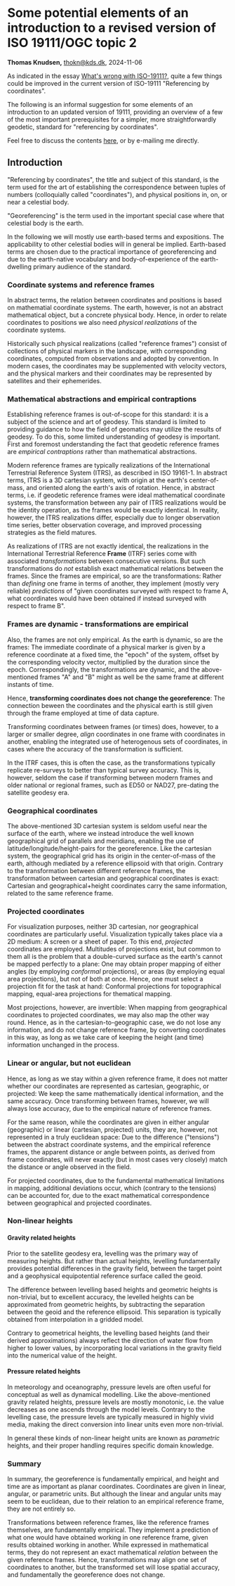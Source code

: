 <!-- markdownlint-disable MD013 -->

# Some potential elements of an introduction to a revised version of ISO 19111/OGC topic 2

**Thomas Knudsen,** <thokn@kds.dk>, 2024-11-06

As indicated in the essay [What's wrong with ISO-19111?](https://github.com/busstoptaktik/geodesy/blob/main/ruminations/010-rumination.md), quite a few things could be improved in the current version of ISO-19111 "Referencing by coordinates".

The following is an informal suggestion for some elements of an introduction to an updated version of 19111, providing an overview of a few of the most important prerequisites for a simpler, more straightforwardly geodetic, standard for "referencing by coordinates".

Feel free to discuss the contents [here](https://github.com/busstoptaktik/geodesy/discussions/116), or by e-mailing me directly.

## Introduction

"Referencing by coordinates", the title and subject of this standard, is the term used for the art of establishing the correspondence between tuples of numbers (colloquially called "coordinates"), and physical positions in, on, or near a celestial body.

"Georeferencing" is the term used in the important special case where that celestial body is the earth.

In the following we will mostly use earth-based terms and expositions. The applicability to other celestial bodies will in general be implied. Earth-based terms are chosen due to the practical importance of georeferencing and due to the earth-native vocabulary and body-of-experience of the earth-dwelling primary audience of the standard.

### Coordinate systems and reference frames

In abstract terms, the relation between coordinates and positions is based on mathematial coordinate systems. The earth, however, is not an abstract mathematical object, but a concrete physical body. Hence, in order to relate coordinates to positions we also need *physical realizations* of the coordinate systems.

Historically such physical realizations (called "reference frames") consist of collections of physical markers in the landscape, with corresponding coordinates, computed from observations and adopted by convention. In modern cases, the coordinates may be supplemented with velocity vectors, and the physical markers and their coordinates may be represented by satellites and their ephemerides.

### Mathematical abstractions and empirical contraptions

Establishing reference frames is out-of-scope for this standard: it is a subject of the science and art of geodesy. This standard is limited to providing guidance to how the field of geomatics may utilize the results of geodesy. To do this, some limited understanding of geodesy is important. First and foremost understanding the fact that geodetic reference frames are *empirical contraptions* rather than mathematical abstractions.

Modern reference frames are typically realizations of the International Terrestrial Reference System (ITRS), as described in ISO 19161-1. In abstract terms, ITRS is a 3D cartesian system, with origin at the earth's center-of-mass, and oriented along the earth's axis of rotation. Hence, in abstract terms, i.e. if geodetic reference frames were ideal mathematical coordinate systems, the transformation between any pair of ITRS realizations would be the identity operation, as the frames would be exactly identical. In reality, however, the ITRS realizations differ, especially due to longer observation time series, better observation coverage, and improved processing strategies as the field matures.

As realizations of ITRS are not exactly identical, the realizations in the International Terrestrial Reference **Frame** (ITRF) series come with associated *transformations* between consecutive versions. But such transformations do *not* establish exact mathematical relations between the frames. Since the frames are empirical, so are the transformations: Rather than *defining* one frame in terms of another, they implement (mostly very reliable) *predictions* of "given coordinates surveyed with respect to frame A, what coordinates would have been obtained if instead surveyed with respect to frame B".

### Frames are dynamic - transformations are empirical

Also, the frames are not only empirical. As the earth is dynamic, so are the frames: The immediate coordinate of a physical marker is given by a reference coordinate at a fixed time, the "epoch" of the system, offset by the corresponding velocity vector, multiplied by the duration since the epoch. Correspondingly, the transformations are dynamic, and the above-mentioned frames "A" and "B" might as well be the same frame at different instants of time.

Hence, **transforming coordinates does not change the georeference**: The connection beween the coordinates and the physical earth is still given through the frame employed at time of data capture.

Transforming coordinates between frames (or times) does, however, to a larger or smaller degree, *align* coordinates in one frame with coordinates in another, enabling the integrated use of heterogenous sets of coordinates, in cases where the accuracy of the transformation is sufficient.

In the ITRF cases, this is often the case, as the transformations typically replicate re-surveys to better than typical survey accuracy. This is, however, seldom the case if transforming between modern frames and older national or regional frames, such as ED50 or NAD27, pre-dating the satellite geodesy era.

### Geographical coordinates

The above-mentioned 3D cartesian system is seldom useful near the surface of the earth, where we instead introduce the well known geographical grid of parallels and meridians, enabling the use of latitude/longitude/height-pairs for the georeference. Like the cartesian system, the geographical grid has its origin in the center-of-mass of the earth, although mediated by a reference ellipsoid with that origin. Contrary to the transformation between different reference frames, the transformation between cartesian and geographical coordinates is exact: Cartesian and geographical+height coordinates carry the same information, related to the same reference frame.

### Projected coordinates

For visualization purposes, neither 3D cartesian, nor geographical coordinates are particularly useful. Visualization typically takes place  via a 2D medium: A screen or a sheet of paper. To this end, *projected* coordinates are employed. Multitudes of projections exist, but common to them all is the problem that a double-curved surface as the earth's cannot be mapped perfectly to a plane: One may obtain proper mapping of either angles (by employing *conformal* projections), or areas (by employing equal area projections), but not of both at once. Hence, one must select a projection fit for the task at hand: Conformal projections for topographical mapping, equal-area projections for thematical mapping.

Most projections, however, are invertible: When mapping from geographical coordinates to projected coordinates, we may also map the other way round. Hence, as in the cartesian-to-geographic case, we do not lose any information, and do not change reference frame, by converting coordinates in this way, as long as we take care of keeping the height (and time) information unchanged in the process.

### Linear or angular, but not euclidean

Hence, as long as we stay within a given reference frame, it does not matter whether our coordinates are represented as cartesian, geographic, or projected: We keep the same mathematically identical information, and the same accuracy. Once transforming between frames, however, we will always lose accuracy, due to the empirical nature of reference frames.

For the same reason, while the coordinates are given in either angular (geographic) or linear (cartesian, projected) units, they are, however, not represented in a truly euclidean space: Due to the difference ("tensions") between the abstract coordinate systems, and the empirical reference frames, the apparent distance or angle between points, as derived from frame coordinates, will never exactly (but in most cases very closely) match the distance or angle observed in the field.

For projected coordinates, due to the fundamental mathematical limitations in mapping, additional deviations occur, which (contrary to the tensions) can be accounted for, due to the exact mathematical correspondence between geographical and projected coordinates.

### Non-linear heights

#### Gravity related heights

Prior to the satellite geodesy era, levelling was the primary way of measuring heights. But rather than actual heights, levelling fundamentally provides potential differences in the gravity field, between the target point and a geophysical equipotential reference surface called the geoid.

The difference between levelling based heights and geometric heights is non-trivial, but to excellent accuracy, the levelled heights can be approximated from geometric heights, by subtracting the separation between the geoid and the reference ellipsoid. This separation is typically obtained from interpolation in a gridded model.

Contrary to geometrical heights, the levelling based heights (and their derived approximations) always reflect the direction of water flow from higher to lower values, by incorporating local variations in the gravity field into the numerical value of the height.

#### Pressure related heights

In meteorology and oceanography, pressure levels are often useful for conceptual as well as dynamical modelling. Like the above-mentioned gravity related heights, pressure levels are mostly monotonic, i.e. the value decreases as one ascends through the model levels. Contrary to the levelling case, the pressure levels are typically measured in highly vivid media, making the direct conversion into linear units even more non-trivial.

In general these kinds of non-linear height units are known as *parametric* heights, and their proper handling requires specific domain knowledge.

### Summary

In summary, the georeference is fundamentally empirical, and height and time are as important as planar coordinates. Coordinates are given in linear, angular, or parametric units. But although the linear and angular units may seem to be euclidean, due to their relation to an empirical reference frame, they are not entirely so.

Transformations between reference frames, like the reference frames themselves, are fundamentally empirical. They implement a prediction of what one would have obtained working in one reference frame, given results obtained working in another. While expressed in mathematical terms, they do not represent an exact mathematical *relation* between the given reference frames. Hence, transformations may align one set of coordinates to another, but the transformed set will lose spatial accuracy, and fundamentally the georeference does not change.

